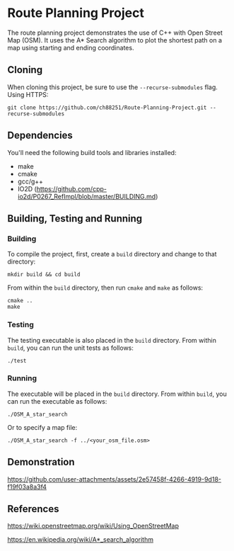 # Route Planning Project

The route planning project demonstrates the use of C++ with Open Street Map (OSM). It uses 
the A* Search algorithm to plot the shortest path on a map using starting and ending 
coordinates.

## Cloning

When cloning this project, be sure to use the `--recurse-submodules` flag. Using HTTPS:
```
git clone https://github.com/ch88251/Route-Planning-Project.git --recurse-submodules
```

## Dependencies

You'll need the following build tools and libraries installed:

* make
* cmake
* gcc/g++
* IO2D (https://github.com/cpp-io2d/P0267_RefImpl/blob/master/BUILDING.md)
 

## Building, Testing and Running

### Building
To compile the project, first, create a `build` directory and change to that directory:
```
mkdir build && cd build
```
From within the `build` directory, then run `cmake` and `make` as follows:
```
cmake ..
make
```

### Testing

The testing executable is also placed in the `build` directory. From within `build`, you can run the unit tests as follows:
```
./test
```

### Running
The executable will be placed in the `build` directory. From within `build`, you can run the executable as follows:
```
./OSM_A_star_search
```
Or to specify a map file:
```
./OSM_A_star_search -f ../<your_osm_file.osm>
```

## Demonstration

https://github.com/user-attachments/assets/2e57458f-4266-4919-9d18-f19f03a8a3f4

## References

https://wiki.openstreetmap.org/wiki/Using_OpenStreetMap

https://en.wikipedia.org/wiki/A*_search_algorithm
